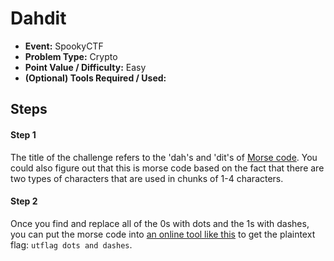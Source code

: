 # Dahdit
* **Event:** SpookyCTF
* **Problem Type:** Crypto
* **Point Value / Difficulty:** Easy
* **(Optional) Tools Required / Used:**


## Steps
#### Step 1
The title of the challenge refers to the 'dah's and 'dit's of [Morse code](https://en.wikipedia.org/wiki/Morse_code). You could also figure out that this is morse code based on the fact that there are two types of characters that are used in chunks of 1-4 characters.

#### Step 2
Once you find and replace all of the 0s with dots and the 1s with dashes, you can put the morse code into [an online tool like this](https://morsecode.world/international/translator.html) to get the plaintext flag: `utflag dots and dashes`.
